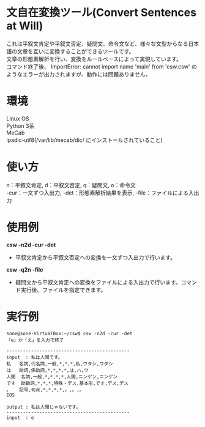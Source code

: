# 文自在変換ツール(Convert Sentences at Will)
これは平叙文肯定や平叙文否定、疑問文、命令文など、様々な文型からなる日本語の文章を互いに変換することができるツールです。<br />
文章の形態素解析を行い、変換をルールベースによって実現しています。<br />
コマンド終了後、 ImportError: cannot import name 'main' from 'csw.csw' のようなエラーが出力されますが、動作には問題ありません。<br />

# 環境
Linux OS<br />
Python 3系<br />
MeCab<br />
ipadic-utf8(/var/lib/mecab/dic/ にインストールされていること)<br />

# 使い方
n：平叙文肯定, d：平叙文否定, q：疑問文, o：命令文<br />
-cur：一文ずつ入出力, -det：形態素解析結果を表示, -file：ファイルによる入出力<br />

# 使用例
**csw -n2d -cur -det**
- 平叙文肯定から平叙文否定への変換を一文ずつ入出力で行います。

**csw -q2n -file**
- 疑問文から平叙文肯定への変換をファイルによる入出力で行います。コマンド実行後、ファイルを指定できます。

# 実行例
    sone@sone-VirtualBox:~/csw$ csw -n2d -cur -det
    「e」か「え」を入力で終了

    ---------------------------------------------
    input  : 私は人間です。
    私	名詞,代名詞,一般,*,*,*,私,ワタシ,ワタシ
    は	助詞,係助詞,*,*,*,*,は,ハ,ワ
    人間	名詞,一般,*,*,*,*,人間,ニンゲン,ニンゲン
    です	助動詞,*,*,*,特殊・デス,基本形,です,デス,デス
    。	記号,句点,*,*,*,*,。,。,。
    EOS

    output : 私は人間じゃないです。
    ---------------------------------------------
    input  : e
